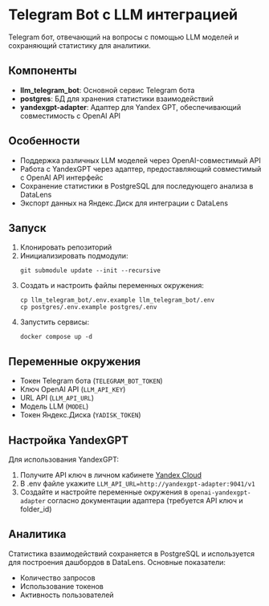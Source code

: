 # Telegram Bot с LLM интеграцией

Telegram бот, отвечающий на вопросы с помощью LLM моделей и сохраняющий статистику для аналитики.

## Компоненты

- **llm_telegram_bot**: Основной сервис Telegram бота
- **postgres**: БД для хранения статистики взаимодействий
- **yandexgpt-adapter**: Адаптер для Yandex GPT, обеспечивающий совместимость с OpenAI API

## Особенности

- Поддержка различных LLM моделей через OpenAI-совместимый API
- Работа с YandexGPT через адаптер, предоставляющий совместимый с OpenAI API интерфейс
- Сохранение статистики в PostgreSQL для последующего анализа в DataLens
- Экспорт данных на Яндекс.Диск для интеграции с DataLens

## Запуск

1. Клонировать репозиторий
2. Инициализировать подмодули:
   ```
   git submodule update --init --recursive
   ```
3. Создать и настроить файлы переменных окружения:
   ```
   cp llm_telegram_bot/.env.example llm_telegram_bot/.env
   cp postgres/.env.example postgres/.env
   ```
4. Запустить сервисы:
   ```
   docker compose up -d
   ```

## Переменные окружения

- Токен Telegram бота (`TELEGRAM_BOT_TOKEN`)
- Ключ OpenAI API (`LLM_API_KEY`)
- URL API (`LLM_API_URL`)
- Модель LLM (`MODEL`)
- Токен Яндекс.Диска (`YADISK_TOKEN`)

## Настройка YandexGPT

Для использования YandexGPT:
1. Получите API ключ в личном кабинете [Yandex Cloud](https://cloud.yandex.ru/)
2. В .env файле укажите `LLM_API_URL=http://yandexgpt-adapter:9041/v1`
3. Создайте и настройте переменные окружения в `openai-yandexgpt-adapter` согласно документации адаптера (требуется API ключ и folder_id)

## Аналитика

Статистика взаимодействий сохраняется в PostgreSQL и используется для построения дашбордов в DataLens. Основные показатели:
- Количество запросов
- Использование токенов
- Активность пользователей 